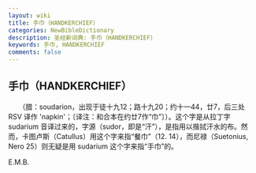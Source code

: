```yaml
---
layout: wiki
title: 手巾（HANDKERCHIEF）
categories: NewBibleDictionary
description: 圣经新词典: 手巾（HANDKERCHIEF）
keywords: 手巾, HANDKERCHIEF
comments: false
---
```


## 手巾（HANDKERCHIEF）

　　（腊：soudarion，出现于徒十九12；路十九20；约十一44，廿7，后三处 RSV 译作 'napkin'；〔译注：和合本在约廿7作“巾”〕）。这个字是从拉丁字 sudarium 音译过来的，字源（sudor，即是“汗”），是指用以揩拭汗水的布。然而，卡图卢斯（Catullus）用这个字来指“餐巾”（12. 14），而尼禄（Suetonius, Nero 25）则无疑是用 sudarium 这个字来指“手巾”的。

E.M.B.








